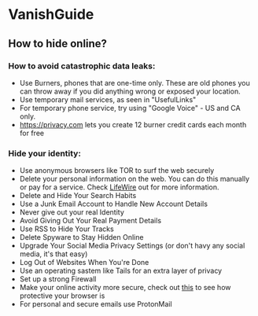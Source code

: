 # VanishGuide
## How to hide online?

### How to avoid catastrophic data leaks:
* Use Burners, phones that are one-time only. These are old phones you can throw away if you did anything wrong or exposed your location.
* Use temporary mail services, as seen in "UsefulLinks"
* For temporary phone service, try using "Google Voice" - US and CA only.
* https://privacy.com lets you create 12 burner credit cards each month for free

### Hide your identity:
* Use anonymous browsers like TOR to surf the web securely
* Delete your personal information on the web. You can do this manually or pay for a service. Check [LifeWire](https://www.lifewire.com/remove-personal-information-from-internet-3482691) out for more information.
* Delete and Hide Your Search Habits
* Use a Junk Email Account to Handle New Account Details
* Never give out your real Identity
* Avoid Giving Out Your Real Payment Details
* Use RSS to Hide Your Tracks
* Delete Spyware to Stay Hidden Online
* Upgrade Your Social Media Privacy Settings (or don't havy any social media, it's that easy)
* Log Out of Websites When You're Done
* Use an operating sastem like Tails for an extra layer of privacy
* Set up a strong Firewall
* Make your online activity more secure, check out [this](https://coveryourtracks.eff.org/) to see how protective your browser is
* For personal and secure emails use ProtonMail


